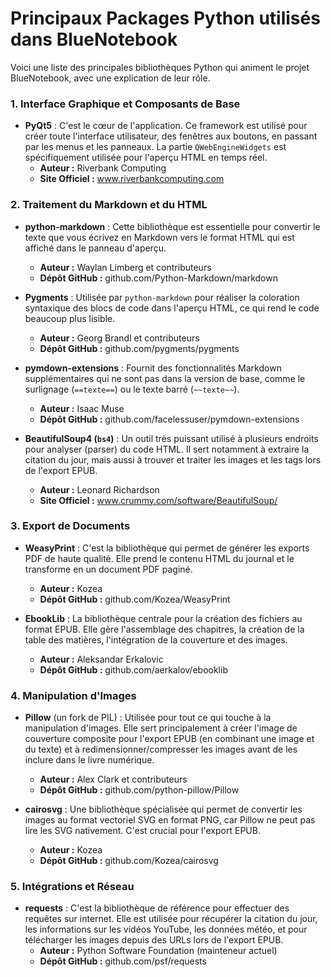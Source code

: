 # Principaux Packages Python utilisés dans BlueNotebook

Voici une liste des principales bibliothèques Python qui animent le projet BlueNotebook, avec une explication de leur rôle.

### 1. Interface Graphique et Composants de Base

*   **PyQt5** : C'est le cœur de l'application. Ce framework est utilisé pour créer toute l'interface utilisateur, des fenêtres aux boutons, en passant par les menus et les panneaux. La partie `QWebEngineWidgets` est spécifiquement utilisée pour l'aperçu HTML en temps réel.
    *   **Auteur :** Riverbank Computing
    *   **Site Officiel :** www.riverbankcomputing.com

### 2. Traitement du Markdown et du HTML

*   **python-markdown** : Cette bibliothèque est essentielle pour convertir le texte que vous écrivez en Markdown vers le format HTML qui est affiché dans le panneau d'aperçu.
    *   **Auteur :** Waylan Limberg et contributeurs
    *   **Dépôt GitHub :** github.com/Python-Markdown/markdown

*   **Pygments** : Utilisée par `python-markdown` pour réaliser la coloration syntaxique des blocs de code dans l'aperçu HTML, ce qui rend le code beaucoup plus lisible.
    *   **Auteur :** Georg Brandl et contributeurs
    *   **Dépôt GitHub :** github.com/pygments/pygments

*   **pymdown-extensions** : Fournit des fonctionnalités Markdown supplémentaires qui ne sont pas dans la version de base, comme le surlignage (`==texte==`) ou le texte barré (`~~texte~~`).
    *   **Auteur :** Isaac Muse
    *   **Dépôt GitHub :** github.com/facelessuser/pymdown-extensions

*   **BeautifulSoup4 (`bs4`)** : Un outil très puissant utilisé à plusieurs endroits pour analyser (parser) du code HTML. Il sert notamment à extraire la citation du jour, mais aussi à trouver et traiter les images et les tags lors de l'export EPUB.
    *   **Auteur :** Leonard Richardson
    *   **Site Officiel :** www.crummy.com/software/BeautifulSoup/

### 3. Export de Documents

*   **WeasyPrint** : C'est la bibliothèque qui permet de générer les exports PDF de haute qualité. Elle prend le contenu HTML du journal et le transforme en un document PDF paginé.
    *   **Auteur :** Kozea
    *   **Dépôt GitHub :** github.com/Kozea/WeasyPrint

*   **EbookLib** : La bibliothèque centrale pour la création des fichiers au format EPUB. Elle gère l'assemblage des chapitres, la création de la table des matières, l'intégration de la couverture et des images.
    *   **Auteur :** Aleksandar Erkalovic
    *   **Dépôt GitHub :** github.com/aerkalov/ebooklib

### 4. Manipulation d'Images

*   **Pillow** (un fork de PIL) : Utilisée pour tout ce qui touche à la manipulation d'images. Elle sert principalement à créer l'image de couverture composite pour l'export EPUB (en combinant une image et du texte) et à redimensionner/compresser les images avant de les inclure dans le livre numérique.
    *   **Auteur :** Alex Clark et contributeurs
    *   **Dépôt GitHub :** github.com/python-pillow/Pillow

*   **cairosvg** : Une bibliothèque spécialisée qui permet de convertir les images au format vectoriel SVG en format PNG, car Pillow ne peut pas lire les SVG nativement. C'est crucial pour l'export EPUB.
    *   **Auteur :** Kozea
    *   **Dépôt GitHub :** github.com/Kozea/cairosvg

### 5. Intégrations et Réseau

*   **requests** : C'est la bibliothèque de référence pour effectuer des requêtes sur internet. Elle est utilisée pour récupérer la citation du jour, les informations sur les vidéos YouTube, les données météo, et pour télécharger les images depuis des URLs lors de l'export EPUB.
    *   **Auteur :** Python Software Foundation (mainteneur actuel)
    *   **Dépôt GitHub :** github.com/psf/requests